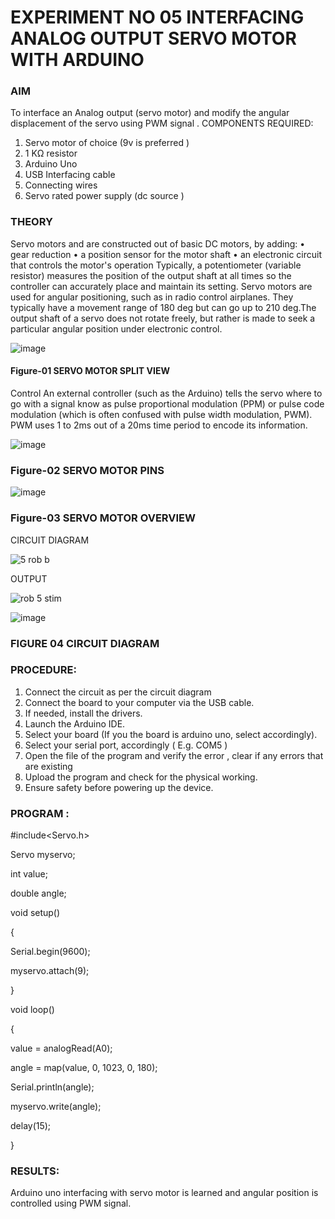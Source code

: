 # EXPERIMENT NO 05 INTERFACING ANALOG OUTPUT SERVO MOTOR WITH ARDUINO

### AIM
To interface an Analog output (servo motor) and modify the angular displacement of the servo using PWM signal .
COMPONENTS REQUIRED:
1.	Servo motor of choice (9v is preferred )
2.	1 KΩ resistor 
3.	Arduino Uno 
4.	USB Interfacing cable 
5.	Connecting wires 
6.	Servo rated power supply (dc source )


### THEORY
Servo motors and are constructed out of basic DC motors, by adding:
•	 gear reduction
•	 a position sensor for the motor shaft
•	 an electronic circuit that controls the motor's operation
Typically, a potentiometer (variable resistor) measures the position of the output shaft at all times so the controller can accurately place and maintain its setting.
Servo motors are used for angular positioning, such as in radio control airplanes.  They typically have a movement range of 180 deg but can go up to 210 deg.The output shaft of a servo does not rotate freely, but rather is made to seek a particular angular position under electronic control. 


![image](https://user-images.githubusercontent.com/36288975/163544439-1f477927-fcd4-42f0-9ce4-c863fdbf1210.png)



#### Figure-01 SERVO MOTOR SPLIT VIEW 
Control 
An external controller (such as the Arduino) tells the servo where to go with a signal know as pulse proportional modulation (PPM) or pulse code modulation (which is often confused with pulse width modulation, PWM). PWM uses 1 to 2ms out of a 20ms time period to encode its information.
 
 
 ![image](https://user-images.githubusercontent.com/36288975/163544482-3027136f-7135-4f3d-a23f-8dc2fe04194d.png)

### Figure-02 SERVO MOTOR PINS

 ![image](https://user-images.githubusercontent.com/36288975/163544513-ca497421-e6ba-4f91-871f-5cfba77f22a8.png)


### Figure-03 SERVO MOTOR OVERVIEW 

 


 





CIRCUIT DIAGRAM


![5 rob b](https://github.com/Madhumithamahendran/EXPERIMENT-NO--05-INTERFACING-ANALOG-OUTPUT-SERVO-MOTOR-WITH-ARDUINO-/assets/119394403/9d79e857-1a7a-4f3b-88cb-678e90a9370c)




OUTPUT





![rob 5 stim](https://github.com/Madhumithamahendran/EXPERIMENT-NO--05-INTERFACING-ANALOG-OUTPUT-SERVO-MOTOR-WITH-ARDUINO-/assets/119394403/0b81c1d6-6cca-45ec-826b-2994c91c3b75)

 
 
 ![image](https://user-images.githubusercontent.com/36288975/163544618-6eb8a7b5-7f1a-428a-8d9f-fd899b145efb.png)

### FIGURE 04 CIRCUIT DIAGRAM

### PROCEDURE:
1.	Connect the circuit as per the circuit diagram 
2.	Connect the board to your computer via the USB cable.
3.	If needed, install the drivers.
4.	Launch the Arduino IDE.
5.	Select your board (If you the board is arduino uno, select accordingly).
6.	Select your serial port, accordingly ( E.g. COM5 )
7.	Open the file of the program  and verify the error , clear if any errors that are existing 
8.	Upload the program and check for the physical working. 
9.	Ensure safety before powering up the device.


### PROGRAM :
#include<Servo.h>

Servo myservo;



int value;



double angle;




void setup()




{




  Serial.begin(9600);
  
  
  
  myservo.attach(9);
  
  
  
  
}




void loop()




{




  value = analogRead(A0);
  
  
  
  
  angle = map(value, 0, 1023, 0, 180);
  
  
  
  
  Serial.println(angle);
  
  
  
  
  myservo.write(angle);
  
  
  
  
  delay(15);
  
  
  
}









### RESULTS: 
Arduino uno interfacing with servo motor is learned and angular position is controlled using PWM signal.
